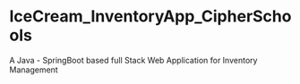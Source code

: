 # IceCream_InventoryApp_CipherSchools
A Java - SpringBoot based full Stack Web Application for Inventory Management
